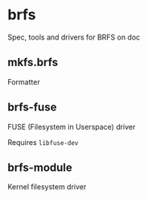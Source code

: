 # brfs
Spec, tools and drivers for BRFS on doc

## mkfs.brfs
Formatter

## brfs-fuse
FUSE (Filesystem in Userspace) driver

Requires ```libfuse-dev```

## brfs-module
Kernel filesystem driver
